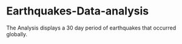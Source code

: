 # Earthquakes-Data-analysis
The Analysis displays a 30 day period of earthquakes that occurred globally.

